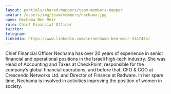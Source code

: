 ```yaml
---
layout: partials/shared/mappers/team-members-mapper
avatar: /assets/img/team/members/nechama.jpg
name: Nechama Ben Meir
role: Chief Financial Officer
twitter:
telegram:
linkedin: https://www.linkedin.com/in/nechama-ben-meir-3347434/
---
```


Chief Financial Officer
Nechama has over 20 years of experience in senior financial and operational positions in the Israeli high-tech industry. She was Head of Accounting and Taxes at CheckPoint, responsible for the company’s global financial operations, and before that, CFO & COO at Crescendo Networks Ltd. and Director of Finance at Radware. In her spare time, Nechama is involved in activities improving the position of women in society.
